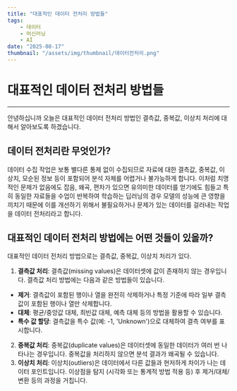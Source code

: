 ```yaml
---
title: "대표적인 데이터 전처리 방법들"
tags:
    - 데이터
    - 머신러닝
    - AI
date: "2025-08-17"
thumbnail: "/assets/img/thumbnail/데이터전처리.png"
---
```


# 대표적인 데이터 전처리 방법들
---
안녕하십니까 오늘은 대표적인 데이터 전처리 방법인 결측값, 중복값, 이상치 처리에 대해서 알아보도록 하겠습니다. 
## 데이터 전처리란 무엇인가?
데이터 수집 작업은 보통 별다른 통제 없이 수집되므로 자료에 대한 결측값, 중복값, 이상치, 모순된 정보 등이 포함되어 분석 자체를 어렵거나 불가능하게 합니다. 이처럼 치명적인 문제가 없음에도 잡음, 왜곡, 편차가 있으면 유의미한 데이터를 얻기에도 힘들고 특히 동일한 자료들을 수업이 반복하여 학습하는 딥러닝의 경우 모델의 성능에 큰 영향을 끼치기 때문에 이를 개선하기 위해서 불필요하거나 문제가 있는 데이터를 걸러내는 작업을 데이터 전처리라고 합니다.
## 대표적인 데이터 전처리 방법에는 어떤 것들이 있을까?
대표적인 데이터 전처리 방법으로는 결측값, 중복값, 이상치 처리가 있다.
1. **결측값 처리**: 결측값(missing values)은 데이터셋에 값이 존재하지 않는 경우입니다. 결측값 처리 방법에는 다음과 같은 방법들이 있습니다.
* **제거**: 결측값이 포함된 행이나 열을 완전히 삭제하거나 특정 기준에 따라 일부 결측값이 포함된 행이나 열만 삭제합니다.
* **대체**: 평균/중앙값 대체, 최빈값 대체, 예측 대체 등의 방법을 활용할 수 있습니다.
* **특수 값 할당**: 결측값을 특수 값(예: -1, 'Unknown')으로 대체하여 결측 여부를 표시합니다.
2. **중복값 처리**: 중복값(duplicate values)은 데이터셋에 동일한 데이터가 여러 번 나타나는 경우입니다. 중복값을 처리하지 않으면 분석 결과가 왜곡될 수 있습니다.
3. **이상치 처리**: 이상치(outliers)은 데이터에서 다른 값들과 현저하게 차이가 나는 데이터 포인트입니다. 이상점을 탐지 (시각화 또는 통계적 방법 적용 등) 후 제거/대체/변환 등의 과정을 거칩니다.